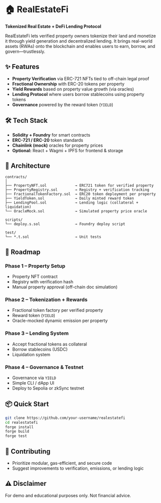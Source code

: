 
# 🏠 RealEstateFi

**Tokenized Real Estate + DeFi Lending Protocol**

RealEstateFi lets verified property owners tokenize their land and monetize it through yield generation and decentralized lending. It brings real-world assets (RWAs) onto the blockchain and enables users to earn, borrow, and govern—trustlessly.

## ✨ Features

- **Property Verification** via ERC-721 NFTs tied to off-chain legal proof  
- **Fractional Ownership** with ERC-20 tokens per property  
- **Yield Rewards** based on property value growth (via oracles)  
- **Lending Protocol** where users borrow stablecoins using property tokens  
- **Governance** powered by the reward token (`YIELD`)

## 🛠 Tech Stack

- **Solidity + Foundry** for smart contracts  
- **ERC-721 / ERC-20** token standards  
- **Chainlink (mock)** oracles for property prices  
- **Optional:** React + Wagmi + IPFS for frontend & storage

## 🧱 Architecture

```
contracts/
│
├── PropertyNFT.sol             → ERC721 token for verified property
├── PropertyRegistry.sol        → Registry + verification tracking
├── FractionalTokenFactory.sol  → ERC20 token deployment per property
├── YieldToken.sol              → Daily minted reward token
├── LendingPool.sol             → Lending logic (collateral + liquidation)
└── OracleMock.sol              → Simulated property price oracle

scripts/
└── deploy.s.sol                → Foundry deploy script

test/
└── *.t.sol                     → Unit tests
```

## 📅 Roadmap

### Phase 1 – Property Setup  
- Property NFT contract  
- Registry with verification hash  
- Manual property approval (off-chain doc simulation)

### Phase 2 – Tokenization + Rewards  
- Fractional token factory per verified property  
- Reward token (`YIELD`)  
- Oracle-mocked dynamic emission per property

### Phase 3 – Lending System  
- Accept fractional tokens as collateral  
- Borrow stablecoins (USDC)  
- Liquidation system

### Phase 4 – Governance & Testnet  
- Governance via `YIELD`  
- Simple CLI / dApp UI  
- Deploy to Sepolia or zkSync testnet

## 📦 Quick Start

```bash
git clone https://github.com/your-username/realestatefi
cd realestatefi
forge install
forge build
forge test
```

## 🙌 Contributing

- Prioritize modular, gas-efficient, and secure code  
- Suggest improvements to verification, emissions, or lending logic

## ⚠️ Disclaimer

For demo and educational purposes only. Not financial advice.
